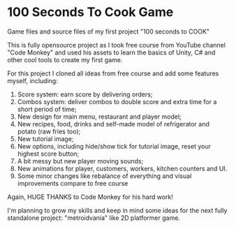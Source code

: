 # 100 Seconds To Cook Game
Game files and source files of my first project "100 seconds to COOK"

This is fully opensource project as I took free course from YouTube channel "Code Monkey"
and used his assets to learn the basics of Unity, C# and other cool tools to create my
first game.

For this project I cloned all ideas from free course and add some features myself, including:
1. Score system: earn score by delivering orders;
2. Combos system: deliver combos to double score and extra time for a short period of time;
3. New design for main menu, restaurant and player model;
4. New recipes, food, drinks and self-made model of refrigerator and potato (raw fries too);
5. New tutorial image;
6. New options, including hide/show tick for tutorial image, reset your highest score button;
7. A bit messy but new player moving sounds;
8. New animations for player, customers, workers, kitchen counters and UI.
9. Some minor changes like rebalance of everything and visual improvements compare to free course

Again, HUGE THANKS to Code Monkey for his hard work!

I'm planning to grow my skills and keep in mind some ideas for the next fully standalone
project: "metroidvania" like 2D platformer game.
